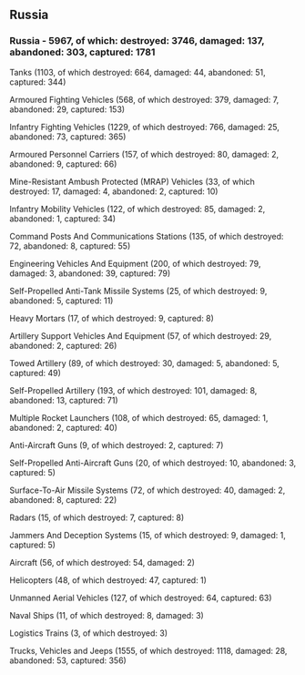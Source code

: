 
 
 ## Russia
 
 ### Russia - 5967, of which: destroyed: 3746, damaged: 137, abandoned: 303, captured: 1781

 

 

 Tanks (1103, of which destroyed: 664, damaged: 44, abandoned: 51, captured: 344)

 Armoured Fighting Vehicles (568, of which destroyed: 379, damaged: 7, abandoned: 29, captured: 153)

 Infantry Fighting Vehicles (1229, of which destroyed: 766, damaged: 25, abandoned: 73, captured: 365)

 Armoured Personnel Carriers (157, of which destroyed: 80, damaged: 2, abandoned: 9, captured: 66)

 Mine-Resistant Ambush Protected (MRAP) Vehicles (33, of which destroyed: 17, damaged: 4, abandoned: 2, captured: 10)

 Infantry Mobility Vehicles (122, of which destroyed: 85, damaged: 2, abandoned: 1, captured: 34)

 Command Posts And Communications Stations (135, of which destroyed: 72, abandoned: 8, captured: 55)

 Engineering Vehicles And Equipment (200, of which destroyed: 79, damaged: 3, abandoned: 39, captured: 79)

 Self-Propelled Anti-Tank Missile Systems (25, of which destroyed: 9, abandoned: 5, captured: 11)

 Heavy Mortars (17, of which destroyed: 9, captured: 8)

 Artillery Support Vehicles And Equipment (57, of which destroyed: 29, abandoned: 2, captured: 26)

 Towed Artillery (89, of which destroyed: 30, damaged: 5, abandoned: 5, captured: 49)

 Self-Propelled Artillery (193, of which destroyed: 101, damaged: 8, abandoned: 13, captured: 71)

 Multiple Rocket Launchers (108, of which destroyed: 65, damaged: 1, abandoned: 2, captured: 40)

 Anti-Aircraft Guns (9, of which destroyed: 2, captured: 7)

 Self-Propelled Anti-Aircraft Guns (20, of which destroyed: 10, abandoned: 3, captured: 5)

 Surface-To-Air Missile Systems (72, of which destroyed: 40, damaged: 2, abandoned: 8, captured: 22)

 Radars (15, of which destroyed: 7, captured: 8)

 Jammers And Deception Systems (15, of which destroyed: 9, damaged: 1, captured: 5)

 Aircraft (56, of which destroyed: 54, damaged: 2)

 Helicopters (48, of which destroyed: 47, captured: 1)

 Unmanned Aerial Vehicles (127, of which destroyed: 64, captured: 63)

 Naval Ships (11, of which destroyed: 8, damaged: 3)

 Logistics Trains (3, of which destroyed: 3)

 Trucks, Vehicles and Jeeps (1555, of which destroyed: 1118, damaged: 28, abandoned: 53, captured: 356)

